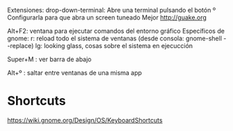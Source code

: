 Extensiones:
	drop-down-terminal: 	Abre una terminal pulsando el botón º
				Configurarla para que abra un screen tuneado
				Mejor http://guake.org

Alt+F2: ventana para ejecutar comandos del entorno gráfico
	Específicos de gnome:
		r: reload todo el sistema de ventanas (desde consola: gnome-shell --replace)
		lg: looking glass, cosas sobre el sistema en ejecucción

Super+M : ver barra de abajo

Alt+º : saltar entre ventanas de una misma app

# Shortcuts
https://wiki.gnome.org/Design/OS/KeyboardShortcuts
